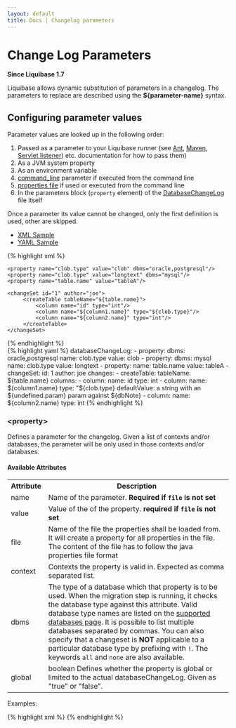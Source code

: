 ```yaml
---
layout: default
title: Docs | Changelog parameters 
---
```

<script>
  $(function() {
    $( "#changelog-tabs" ).tabs();
  });
</script>
# Change Log Parameters #

**Since Liquibase 1.7**

Liquibase allows dynamic substitution of parameters in a changelog.  The parameters to replace are described using the <b>${parameter-name}</b> syntax.

## Configuring parameter values ##

Parameter values are looked up in the following order:

  1. Passed as a parameter to your Liquibase runner (see [Ant](ant/index.html), [Maven](maven/index.html), [Servlet listener](servlet_listener.html)) etc. documentation for how to pass them)
  1. As a JVM system property
  1. As an environment variable
  1. [command_line](command_line.html) parameter if executed from the command line
  1. [properties file](config_properties.html) if used or executed from the command line
  1. In the parameters block (<code>property</code> element) of the [DatabaseChangeLog](/documentation/databasechangelog.html) file itself

Once a parameter its value cannot be changed, only the first definition is used, other are skipped. 

<div id='changelog-tabs'>
<ul>
    <li><a href="#tab-xml">XML Sample</a></li>
    <li><a href="#tab-yaml">YAML Sample</a></li>
</ul>
<div id='tab-xml'>
{% highlight xml %}
<databaseChangeLog
        xmlns="http://www.liquibase.org/xml/ns/dbchangelog"
        xmlns:xsi="http://www.w3.org/2001/XMLSchema-instance"
        xmlns:ext="http://www.liquibase.org/xml/ns/dbchangelog-ext"
        xsi:schemaLocation="http://www.liquibase.org/xml/ns/dbchangelog http://www.liquibase.org/xml/ns/dbchangelog/dbchangelog-3.8.xsd
        http://www.liquibase.org/xml/ns/dbchangelog-ext http://www.liquibase.org/xml/ns/dbchangelog/dbchangelog-ext.xsd">

    <property name="clob.type" value="clob" dbms="oracle,postgresql"/>
    <property name="clob.type" value="longtext" dbms="mysql"/>
    <property name="table.name" value="tableA"/>

    <changeSet id="1" author="joe">
         <createTable tableName="${table.name}">
             <column name="id" type="int"/>
             <column name="${column1.name}" type="${clob.type}"/>
             <column name="${column2.name}" type="int"/>
         </createTable>
    </changeSet>
</databaseChangeLog>
{% endhighlight %}
</div>
<div id='tab-yaml'>
{% highlight yaml %}
databaseChangeLog:
  - property:
      dbms: oracle,postgresql
      name: clob.type
      value: clob
  - property:
      dbms: mysql
      name: clob.type
      value: longtext
  - property:
      name: table.name
      value: tableA
  - changeSet:
      id: 1
      author: joe
      changes:
      - createTable:
          tableName: ${table.name}
          columns:
          - column:
              name: id
              type: int
          - column:
              name: ${column1.name}
              type: "${clob.type}
              defaultValue: a string with an ${undefined.param} param against ${dbNote}
          - column:
              name: ${column2.name}
              type: int
{% endhighlight %}
</div></div>
<p></p>

### &lt;property&gt; ###

Defines a parameter for the changelog. Given a list of contexts and/or databases, the parameter will be only used in those contexts and/or databases.

#### Available Attributes ####

<table>
<tr><th>Attribute</th><th>Description</th></tr>
<tr><td>name</td><td>Name of the parameter. <b>Required if <code>file</code> is not set</b></td></tr>
<tr><td>value</td><td>Value of the of the property. <b>required if <code>file</code> is not set</b>  </td></tr>
<tr><td>file</td><td>Name of the file the properties shall be loaded from. It will create a property for all properties in the file. 
The content of the file has to follow the java properties file format</td></tr>
<tr><td>context</td><td>Contexts the property is valid in. Expected as comma separated list.  </td></tr>
<tr><td>dbms</td><td>The type of a database which that property is to be used. When the migration step is running, it checks the database type against this 
  attribute. Valid database type names are listed on the <a href="../databases.html">supported databases page</a>. It is possible to list multiple databases separated by commas. 
  You can also specify that a changeset is <b>NOT</b> applicable to a particular database type by prefixing with <code>!</code>. The keywords <code>all</code> and <code>none</code> are 
  also available.</td></tr>
<tr><td>global</td><td>boolean Defines whether the property is global or limited to the actual databaseChangeLog. Given as "true" or "false".  </td></tr>
</table>

Examples:

{% highlight xml %}
    <property name="simpleproperty" value="somevalue"/>
    <property name="clob.type" value="clob" dbms="oracle,h2"/>
    <property name="clob.type" value="longtext" dbms="mysql"/>
    <property name="myproperty" value="yes" context="common,test"/>
    <property name="localproperty" value="foo" global="false"/>
{% endhighlight %}
